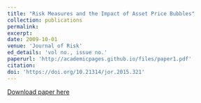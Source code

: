 ```yaml
---
title: "Risk Measures and the Impact of Asset Price Bubbles"
collection: publications
permalink: 
excerpt: 
date: 2009-10-01
venue: 'Journal of Risk'
ed_details: 'vol no., issue no.'
paperurl: 'http://academicpages.github.io/files/paper1.pdf'
citation: 
doi: 'https://doi.org/10.21314/jor.2015.321'
---
```

<!-- This paper is about the number 1. The number 2 is left for future work. -->

[Download paper here](http://academicpages.github.io/files/paper1.pdf)

<!-- Recommended citation: Your Name, You. (2009). "Paper Title Number 1." <i>Journal 1</i>. 1(1). -->